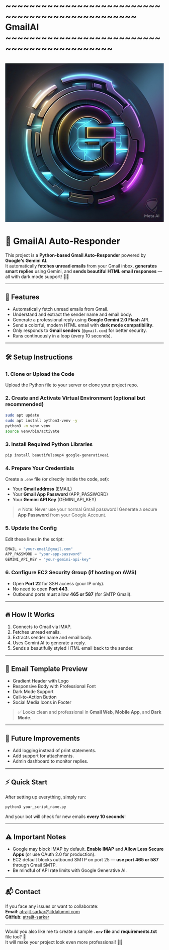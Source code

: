 # ~~~~~~~~~~~~~~~~~~~~~~~~~~~~~~~~~~~~~~~~~~~~~~~~ GmailAI  ~~~~~~~~~~~~~~~~~~~~~~~~~~~~~~~~~~~~~~~~~~~~
![GmailAILogo](https://raw.githubusercontent.com/tempgit6969/GmailAILogo/main/WhatsApp%20Image%202025-04-20%20at%2018.08.10_67815e29.jpg)
---

# 📩 GmailAI Auto-Responder

This project is a **Python-based Gmail Auto-Responder** powered by **Google's Gemini AI**.  
It automatically **fetches unread emails** from your Gmail inbox, **generates smart replies** using Gemini, and **sends beautiful HTML email responses** — all with dark mode support! 🌙✨

---

## 🚀 Features
- Automatically fetch unread emails from Gmail.
- Understand and extract the sender name and email body.
- Generate a professional reply using **Google Gemini 2.0 Flash** API.
- Send a colorful, modern HTML email with **dark mode compatibility**.
- Only responds to **Gmail senders** (`@gmail.com`) for better security.
- Runs continuously in a loop (every 10 seconds).
  
---

## 🛠 Setup Instructions

### 1. Clone or Upload the Code
Upload the Python file to your server or clone your project repo.

### 2. Create and Activate Virtual Environment (optional but recommended)
```bash
sudo apt update
sudo apt install python3-venv -y
python3 -m venv venv
source venv/bin/activate
```

### 3. Install Required Python Libraries
```bash
pip install beautifulsoup4 google-generativeai
```

### 4. Prepare Your Credentials
Create a `.env` file (or directly inside the code, set):
- Your **Gmail address** (EMAIL)
- Your **Gmail App Password** (APP_PASSWORD)
- Your **Gemini API Key** (GEMINI_API_KEY)

> 🔥 Note: Never use your normal Gmail password! Generate a secure **App Password** from your Google Account.

### 5. Update the Config
Edit these lines in the script:
```python
EMAIL = "your-email@gmail.com"
APP_PASSWORD = "your-app-password"
GEMINI_API_KEY = "your-gemini-api-key"
```

### 6. Configure EC2 Security Group (if hosting on AWS)
- Open **Port 22** for SSH access (your IP only).
- No need to open **Port 443**.
- Outbound ports must allow **465 or 587** (for SMTP Gmail).

---

## 🔥 How It Works

1. Connects to Gmail via IMAP.
2. Fetches unread emails.
3. Extracts sender name and email body.
4. Uses Gemini AI to generate a reply.
5. Sends a beautifully styled HTML email back to the sender.

---

## 📸 Email Template Preview

- Gradient Header with Logo
- Responsive Body with Professional Font
- Dark Mode Support
- Call-to-Action Button
- Social Media Icons in Footer

> ✅ Looks clean and professional in **Gmail Web**, **Mobile App**, and **Dark Mode**.

---

## 🧹 Future Improvements
- Add logging instead of print statements.
- Add support for attachments.
- Admin dashboard to monitor replies.

---

## ⚡ Quick Start
After setting up everything, simply run:

```bash
python3 your_script_name.py
```
And your bot will check for new emails **every 10 seconds**!

---

## ⚠️ Important Notes
- Google may block IMAP by default. **Enable IMAP** and **Allow Less Secure Apps** (or use OAuth 2.0 for production).
- EC2 default blocks outbound SMTP on port 25 — **use port 465 or 587** through Gmail SMTP.
- Be mindful of API rate limits with Google Generative AI.

---

## 📬 Contact
If you face any issues or want to collaborate:  
**Email**: atrajit.sarkar@iitdalumni.com  
**GitHub**: [atrajit-sarkar](https://github.com/atrajit-sarkar)

---

Would you also like me to create a sample **`.env` file** and **requirements.txt** file too? 🚀  
It will make your project look even more professional!  📂✨
